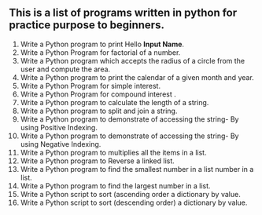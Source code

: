 ## This is a list of programs written in python for practice purpose to beginners. ##
1. Write a Python program to print Hello **Input Name**.
2. Write a Python Program for factorial of a number.
3. Write a Python program which accepts the radius of a circle from the user and compute the area.
4. Write a Python program to print the calendar of a given month and year.
5. Write a Python Program for simple interest.
6.  Write a Python Program for compound interest .
7.  Write a Python program to calculate the length of a string.
8.  Write a Python program to split and join a string.
9.  Write a Python program to demonstrate of accessing the string- By using Positive Indexing.
10.  Write a Python program to demonstrate of accessing the string- By using Negative Indexing.
11.  Write a Python program to multiplies all the items in a list.
12.  Write a Python program to Reverse a linked list.
13.  Write a Python program to find the smallest number in a list number in a list.
14.  Write a Python program to find the largest number in a list.
15.  Write a Python script to sort (ascending order a dictionary by value.
16.  Write a Python script to sort (descending order) a dictionary by value. 

